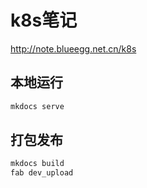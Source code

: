 # k8s笔记

http://note.blueegg.net.cn/k8s  

## 本地运行

```bash
mkdocs serve
```

## 打包发布

```bash
mkdocs build
fab dev_upload
```